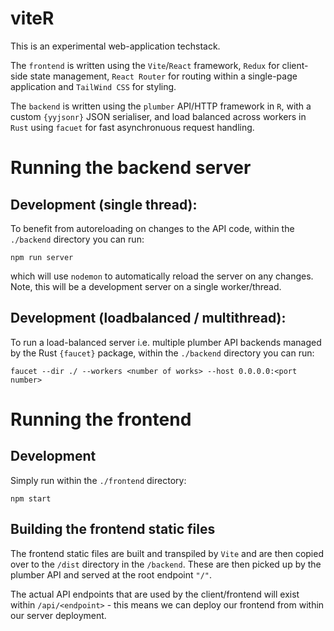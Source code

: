 # viteR 

This is an experimental web-application techstack. 

The `frontend` is written using the `Vite`/`React` framework, `Redux` for client-side state management, `React Router` for routing within a single-page application and `TailWind CSS` for styling. 

The `backend` is written using the `plumber` API/HTTP framework in `R`, with a custom `{yyjsonr}` JSON serialiser, and load balanced across workers in `Rust` using `facuet` for fast asynchronuous request handling. 

# Running the backend server

## Development (single thread):

To benefit from autoreloading on changes to the API code, within the `./backend` directory you can run: 

```
npm run server
``` 

which will use `nodemon` to automatically reload the server on any changes. Note, this will be a development server on a single worker/thread. 

## Development (loadbalanced / multithread):

To run a load-balanced server i.e. multiple plumber API backends managed by the Rust `{faucet}` package, within the `./backend` directory you can run: 

```
faucet --dir ./ --workers <number of works> --host 0.0.0.0:<port number>
```

# Running the frontend 

## Development 

Simply run within the `./frontend` directory:

```
npm start
```

## Building the frontend static files 

The frontend static files are built and transpiled by `Vite` and are then copied over to the `/dist` directory in the `/backend`. These are then picked up by the plumber API and served at the root endpoint `"/"`. 

The actual API endpoints that are used by the client/frontend will exist within `/api/<endpoint>` - this means we can deploy our frontend from within our server deployment. 
